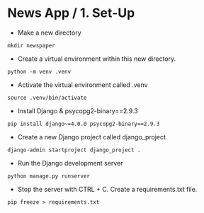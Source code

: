 News App / 1. Set-Up
========================================================

* Make a new directory

```shell
mkdir newspaper
```

* Create a virtual environment within this new directory. 

```shell
python -m venv .venv
```

* Activate the virtual environment called .venv
```shell
source .venv/bin/activate
```

* Install Django & psycopg2-binary==2.9.3
```shell
pip install django~=4.0.0 psycopg2-binary==2.9.3
```

* Create a new Django project called django_project. 
```shell
django-admin startproject django_project .
```


* Run the Django development server
```shell
python manage.py runserver
```

* Stop the server with CTRL + C. Create a requirements.txt file.
```shell
pip freeze > requirements.txt
```